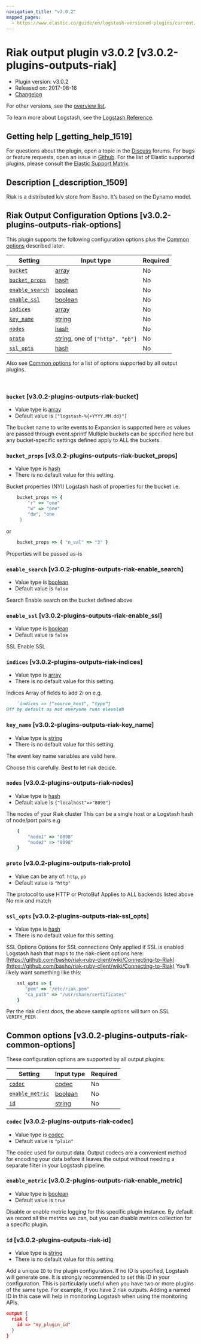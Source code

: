 ```yaml
---
navigation_title: "v3.0.2"
mapped_pages:
  - https://www.elastic.co/guide/en/logstash-versioned-plugins/current/v3.0.2-plugins-outputs-riak.html
---
```


# Riak output plugin v3.0.2 [v3.0.2-plugins-outputs-riak]


* Plugin version: v3.0.2
* Released on: 2017-08-16
* [Changelog](https://github.com/logstash-plugins/logstash-output-riak/blob/v3.0.2/CHANGELOG.md)

For other versions, see the [overview list](output-riak-index.md).

To learn more about Logstash, see the [Logstash Reference](logstash://reference/index.md).

## Getting help [_getting_help_1519]

For questions about the plugin, open a topic in the [Discuss](http://discuss.elastic.co) forums. For bugs or feature requests, open an issue in [Github](https://github.com/logstash-plugins/logstash-output-riak). For the list of Elastic supported plugins, please consult the [Elastic Support Matrix](https://www.elastic.co/support/matrix#matrix_logstash_plugins).


## Description [_description_1509]

Riak is a distributed k/v store from Basho. It’s based on the Dynamo model.


## Riak Output Configuration Options [v3.0.2-plugins-outputs-riak-options]

This plugin supports the following configuration options plus the [Common options](v3-0-2-plugins-outputs-riak.md#v3.0.2-plugins-outputs-riak-common-options) described later.

| Setting | Input type | Required |
| --- | --- | --- |
| [`bucket`](v3-0-2-plugins-outputs-riak.md#v3.0.2-plugins-outputs-riak-bucket) | [array](logstash://reference/configuration-file-structure.md#array) | No |
| [`bucket_props`](v3-0-2-plugins-outputs-riak.md#v3.0.2-plugins-outputs-riak-bucket_props) | [hash](logstash://reference/configuration-file-structure.md#hash) | No |
| [`enable_search`](v3-0-2-plugins-outputs-riak.md#v3.0.2-plugins-outputs-riak-enable_search) | [boolean](logstash://reference/configuration-file-structure.md#boolean) | No |
| [`enable_ssl`](v3-0-2-plugins-outputs-riak.md#v3.0.2-plugins-outputs-riak-enable_ssl) | [boolean](logstash://reference/configuration-file-structure.md#boolean) | No |
| [`indices`](v3-0-2-plugins-outputs-riak.md#v3.0.2-plugins-outputs-riak-indices) | [array](logstash://reference/configuration-file-structure.md#array) | No |
| [`key_name`](v3-0-2-plugins-outputs-riak.md#v3.0.2-plugins-outputs-riak-key_name) | [string](logstash://reference/configuration-file-structure.md#string) | No |
| [`nodes`](v3-0-2-plugins-outputs-riak.md#v3.0.2-plugins-outputs-riak-nodes) | [hash](logstash://reference/configuration-file-structure.md#hash) | No |
| [`proto`](v3-0-2-plugins-outputs-riak.md#v3.0.2-plugins-outputs-riak-proto) | [string](logstash://reference/configuration-file-structure.md#string), one of `["http", "pb"]` | No |
| [`ssl_opts`](v3-0-2-plugins-outputs-riak.md#v3.0.2-plugins-outputs-riak-ssl_opts) | [hash](logstash://reference/configuration-file-structure.md#hash) | No |

Also see [Common options](v3-0-2-plugins-outputs-riak.md#v3.0.2-plugins-outputs-riak-common-options) for a list of options supported by all output plugins.

 

### `bucket` [v3.0.2-plugins-outputs-riak-bucket]

* Value type is [array](logstash://reference/configuration-file-structure.md#array)
* Default value is `["logstash-%{+YYYY.MM.dd}"]`

The bucket name to write events to Expansion is supported here as values are passed through event.sprintf Multiple buckets can be specified here but any bucket-specific settings defined apply to ALL the buckets.


### `bucket_props` [v3.0.2-plugins-outputs-riak-bucket_props]

* Value type is [hash](logstash://reference/configuration-file-structure.md#hash)
* There is no default value for this setting.

Bucket properties (NYI) Logstash hash of properties for the bucket i.e.

```ruby
    bucket_props => {
        "r" => "one"
        "w" => "one"
        "dw", "one
     }
```
or

```ruby
    bucket_props => { "n_val" => "3" }
```

Properties will be passed as-is

### `enable_search` [v3.0.2-plugins-outputs-riak-enable_search]

* Value type is [boolean](logstash://reference/configuration-file-structure.md#boolean)
* Default value is `false`

Search Enable search on the bucket defined above


### `enable_ssl` [v3.0.2-plugins-outputs-riak-enable_ssl]

* Value type is [boolean](logstash://reference/configuration-file-structure.md#boolean)
* Default value is `false`

SSL Enable SSL


### `indices` [v3.0.2-plugins-outputs-riak-indices]

* Value type is [array](logstash://reference/configuration-file-structure.md#array)
* There is no default value for this setting.

Indices Array of fields to add 2i on e.g.

```ruby
    `indices => ["source_host", "type"]
Off by default as not everyone runs eleveldb
```


### `key_name` [v3.0.2-plugins-outputs-riak-key_name]

* Value type is [string](logstash://reference/configuration-file-structure.md#string)
* There is no default value for this setting.

The event key name variables are valid here.

Choose this carefully. Best to let riak decide.


### `nodes` [v3.0.2-plugins-outputs-riak-nodes]

* Value type is [hash](logstash://reference/configuration-file-structure.md#hash)
* Default value is `{"localhost"=>"8098"}`

The nodes of your Riak cluster This can be a single host or a Logstash hash of node/port pairs e.g

```ruby
    {
        "node1" => "8098"
        "node2" => "8098"
    }
```


### `proto` [v3.0.2-plugins-outputs-riak-proto]

* Value can be any of: `http`, `pb`
* Default value is `"http"`

The protocol to use HTTP or ProtoBuf Applies to ALL backends listed above No mix and match


### `ssl_opts` [v3.0.2-plugins-outputs-riak-ssl_opts]

* Value type is [hash](logstash://reference/configuration-file-structure.md#hash)
* There is no default value for this setting.

SSL Options Options for SSL connections Only applied if SSL is enabled Logstash hash that maps to the riak-client options here: [https://github.com/basho/riak-ruby-client/wiki/Connecting-to-Riak](https://github.com/basho/riak-ruby-client/wiki/Connecting-to-Riak) You’ll likely want something like this:

```ruby
    ssl_opts => {
       "pem" => "/etc/riak.pem"
       "ca_path" => "/usr/share/certificates"
    }
```

Per the riak client docs, the above sample options will turn on SSL `VERIFY_PEER`



## Common options [v3.0.2-plugins-outputs-riak-common-options]

These configuration options are supported by all output plugins:

| Setting | Input type | Required |
| --- | --- | --- |
| [`codec`](v3-0-2-plugins-outputs-riak.md#v3.0.2-plugins-outputs-riak-codec) | [codec](logstash://reference/configuration-file-structure.md#codec) | No |
| [`enable_metric`](v3-0-2-plugins-outputs-riak.md#v3.0.2-plugins-outputs-riak-enable_metric) | [boolean](logstash://reference/configuration-file-structure.md#boolean) | No |
| [`id`](v3-0-2-plugins-outputs-riak.md#v3.0.2-plugins-outputs-riak-id) | [string](logstash://reference/configuration-file-structure.md#string) | No |

### `codec` [v3.0.2-plugins-outputs-riak-codec]

* Value type is [codec](logstash://reference/configuration-file-structure.md#codec)
* Default value is `"plain"`

The codec used for output data. Output codecs are a convenient method for encoding your data before it leaves the output without needing a separate filter in your Logstash pipeline.


### `enable_metric` [v3.0.2-plugins-outputs-riak-enable_metric]

* Value type is [boolean](logstash://reference/configuration-file-structure.md#boolean)
* Default value is `true`

Disable or enable metric logging for this specific plugin instance. By default we record all the metrics we can, but you can disable metrics collection for a specific plugin.


### `id` [v3.0.2-plugins-outputs-riak-id]

* Value type is [string](logstash://reference/configuration-file-structure.md#string)
* There is no default value for this setting.

Add a unique `ID` to the plugin configuration. If no ID is specified, Logstash will generate one. It is strongly recommended to set this ID in your configuration. This is particularly useful when you have two or more plugins of the same type. For example, if you have 2 riak outputs. Adding a named ID in this case will help in monitoring Logstash when using the monitoring APIs.

```json
output {
  riak {
    id => "my_plugin_id"
  }
}
```




